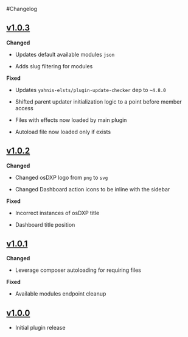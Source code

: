 #Changelog
## [v1.0.3](https://github.com/osDXP/osdxp-dashboard/releases/tag/v1.0.3)

**Changed**

- Updates default available modules `json`

- Adds slug filtering for modules

**Fixed**

- Updates `yahnis-elsts/plugin-update-checker` dep to `~4.8.0`

- Shifted parent updater initialization logic to a point before member access

- Files with effects now loaded by main plugin

- Autoload file now loaded only if exists

## [v1.0.2](https://github.com/osDXP/osdxp-dashboard/releases/tag/v1.0.2)

**Changed**

- Changed osDXP logo from `png` to `svg`

- Changed Dashboard action icons to be inline with the sidebar

**Fixed**

- Incorrect instances of osDXP title

- Dashboard title position

## [v1.0.1](https://github.com/osDXP/osdxp-dashboard/releases/tag/v1.0.1)

**Changed**

- Leverage composer autoloading for requiring files

**Fixed**

- Available modules endpoint cleanup

## [v1.0.0](https://github.com/osDXP/osdxp-dashboard/releases/tag/v1.0)

 - Initial plugin release
